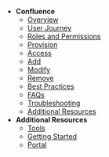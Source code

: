 - **Confluence**
  - [Overview](confluence/confluence-overview)
  -	[User Journey](confluence/confluence-user-journey)
  -	[Roles and Permissions](confluence/confluence-roles-and-permissions)
  - [Provision](confluence/confluence-provision)
  - [Access](confluence/confluence-access)
  -	[Add](confluence/confluence-add)
  -	[Modify](confluence/confluence-modify)
  -	[Remove](confluence/confluence-remove)
  - [Best Practices](confluence/confluence-best-practices)
  - [FAQs](confluence/confluence-faqs)
  - [Troubleshooting](confluence/confluence-troubleshooting)
  - [Additional Resources](confluence/confluence-additional-resources)      
- **Additional Resources**
  - [Tools](https://docs.developer.tech.gov.sg/docs/ship-hats-tools/#/tools-overview)
  - [Getting Started](https://docs.developer.tech.gov.sg/docs/ship-hats-getting-started/#/)
  - [Portal](https://docs.developer.tech.gov.sg/docs/ship-hats-portal/#/ship-hats-portal-overview)